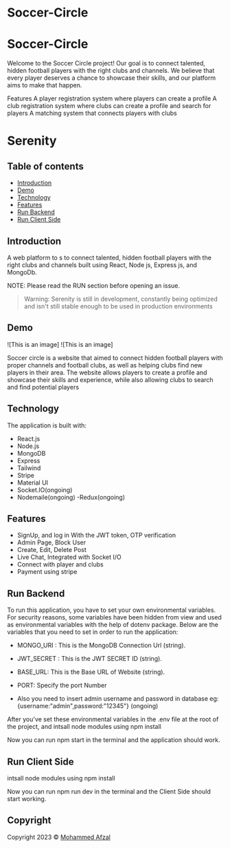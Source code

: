 # Soccer-Circle
# Soccer-Circle
Welcome to the Soccer Circle project! Our goal is to connect talented, hidden football players with the right clubs and channels. We believe that every player deserves a chance to showcase their skills, and our platform aims to make that happen.

Features
A player registration system where players can create a profile 
A club registration system where clubs can create a profile and search for players
A matching system that connects players with clubs 

# Serenity


## Table of contents

- [Introduction](#introduction)
- [Demo](#demo)
- [Technology](#technology)
- [Features](#features)
- [Run&nbsp;Backend](#runbackend)
- [Run&nbsp;Client&nbsp;Side](#runclientside)


## Introduction

A  web platform to s to connect talented, hidden football players with the right clubs and channels built using React, Node js, Express js, and MongoDb.

NOTE: Please read the RUN section before opening an issue.
>Warning: Serenity is still in development, constantly being optimized and isn't still stable enough to be used in production environments
## Demo

![This is an image]
![This is an image]

Soccer circle is a website that aimed to connect hidden football players with proper channels and football clubs, as well as helping clubs find new players in their area. The website allows players to create a profile and showcase their skills and experience, while also allowing clubs to search and find potential players



## Technology

The application is built with:

- React.js
- Node.js
- MongoDB
- Express
- Tailwind
- Stripe
- Material UI
- Socket.IO(ongoing)
- Nodemaile(ongoing)
-Redux(ongoing)



## Features

- SignUp, and log in With the JWT token, OTP verification
- Admin Page, Block User
- Create, Edit, Delete Post
- Live Chat, Integrated with Socket I/O
- Connect with player and clubs
- Payment using stripe 


## Run&nbsp;Backend

To run this application, you have to set your own environmental variables. For security reasons, some variables have been hidden from view and used as environmental variables with the help of dotenv package. Below are the variables that you need to set in order to run the application:

- MONGO_URI : This is the MongoDB Connection Url (string).

- JWT_SECRET : This is the JWT SECRET ID (string).

- BASE_URL: This is the Base URL of Website (string).

- PORT: Specify the port Number

- Also you need to insert admin username and password in database eg:{username:"admin",password:"12345"} (ongoing)

After you've set these environmental variables in the .env file at the root of the project, and intsall node modules using npm install

Now you can run npm start in the terminal and the application should work.


## Run&nbsp;Client&nbsp;Side

intsall node modules using npm install

Now you can run npm run dev in the terminal and the Client Side should start working.

## Copyright

Copyright 2023 © [Mohammed Afzal](https://github.com/afzal123afzal)

